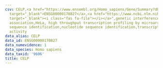 ```yaml
---
csv: CELP,<a href="https://www.ensembl.org/Homo_sapiens/Gene/Summary?db=core;g=ENSG00000170827"
  target="_blank">ENSG00000170827</a>,<a href="https://www.ncbi.nlm.nih.gov/pubmed/17216044"
  target="_blank"><i class="fas fa-file"></i></a>",genetic interference,functional
  association,HeLa, high throughput transcription profiling by microarray,nucleotide
  sequence identification,nucleotide sequence identification,transcriptional regulation,up-regulates
  activity
data_alias: CELP
data_id: ENSG00000170827
data_numevidence: 1
data_species: Homo sapiens
data_taxid: '9606'
title: CELP
---
```

